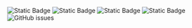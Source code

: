 ![Static Badge](https://img.shields.io/badge/blacklists-60-000000) ![Static Badge](https://img.shields.io/badge/blacklisted-2693016-cc0000) ![Static Badge](https://img.shields.io/badge/whitelisted-2242-00CC00) ![Static Badge](https://img.shields.io/badge/streaming_blacklist-28106-000000) ![GitHub issues](https://img.shields.io/github/issues/fabriziosalmi/blacklists)
